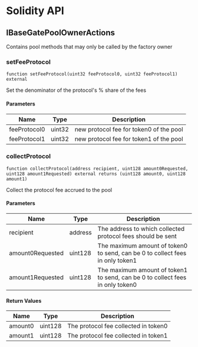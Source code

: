 # Solidity API

## IBaseGatePoolOwnerActions

Contains pool methods that may only be called by the factory owner

### setFeeProtocol

```solidity
function setFeeProtocol(uint32 feeProtocol0, uint32 feeProtocol1) external
```

Set the denominator of the protocol's % share of the fees

#### Parameters

| Name         | Type   | Description                             |
| ------------ | ------ | --------------------------------------- |
| feeProtocol0 | uint32 | new protocol fee for token0 of the pool |
| feeProtocol1 | uint32 | new protocol fee for token1 of the pool |

### collectProtocol

```solidity
function collectProtocol(address recipient, uint128 amount0Requested, uint128 amount1Requested) external returns (uint128 amount0, uint128 amount1)
```

Collect the protocol fee accrued to the pool

#### Parameters

| Name             | Type    | Description                                                                   |
| ---------------- | ------- | ----------------------------------------------------------------------------- |
| recipient        | address | The address to which collected protocol fees should be sent                   |
| amount0Requested | uint128 | The maximum amount of token0 to send, can be 0 to collect fees in only token1 |
| amount1Requested | uint128 | The maximum amount of token1 to send, can be 0 to collect fees in only token0 |

#### Return Values

| Name    | Type    | Description                          |
| ------- | ------- | ------------------------------------ |
| amount0 | uint128 | The protocol fee collected in token0 |
| amount1 | uint128 | The protocol fee collected in token1 |
